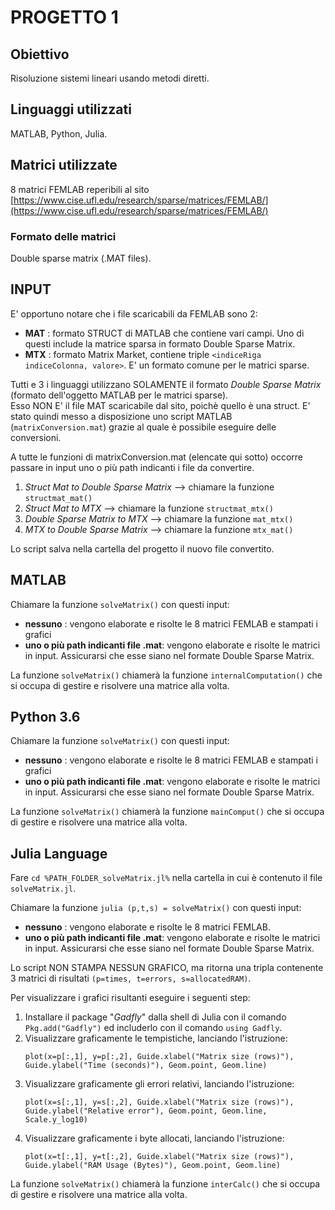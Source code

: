 # PROGETTO 1

## Obiettivo
Risoluzione sistemi lineari usando metodi diretti.

## Linguaggi utilizzati
MATLAB, Python, Julia.

## Matrici utilizzate
8 matrici FEMLAB reperibili al sito [https://www.cise.ufl.edu/research/sparse/matrices/FEMLAB/](https://www.cise.ufl.edu/research/sparse/matrices/FEMLAB/)

### Formato delle matrici
Double sparse matrix (.MAT files).


## INPUT
E' opportuno notare che i file scaricabili da FEMLAB sono 2:
* **MAT** : formato STRUCT di MATLAB che contiene vari campi. Uno di questi include la matrice sparsa in formato Double Sparse Matrix.
* **MTX** : formato Matrix Market, contiene triple `<indiceRiga indiceColonna, valore>`. E' un formato comune per le matrici sparse.


Tutti e 3 i linguaggi utilizzano SOLAMENTE il formato _Double Sparse Matrix_ (formato dell'oggetto MATLAB per le matrici sparse).  
Esso NON E' il file MAT scaricabile dal sito, poichè quello è una struct. E' stato quindi messo a disposizione uno script MATLAB (`matrixConversion.mat`) grazie al quale è possibile eseguire delle conversioni.


A tutte le funzioni di matrixConversion.mat (elencate qui sotto) occorre passare in input uno o più path indicanti i file da convertire.

1. _Struct Mat to Double Sparse Matrix_ --> chiamare la funzione `structmat_mat()`
2. _Struct Mat to MTX_ --> chiamare la funzione `structmat_mtx()`
3. _Double Sparse Matrix to MTX_ --> chiamare la funzione `mat_mtx()`
4. _MTX to Double Sparse Matrix_ --> chiamare la funzione `mtx_mat()`

Lo script salva nella cartella del progetto il nuovo file convertito.


## MATLAB

Chiamare la funzione `solveMatrix()` con questi input:
- **nessuno** : vengono elaborate e risolte le 8 matrici FEMLAB e stampati i grafici
- **uno o più path indicanti file .mat**: vengono elaborate e risolte le matrici in
input. Assicurarsi che esse siano nel formate Double Sparse Matrix.

La funzione `solveMatrix()` chiamerà la funzione `internalComputation()` che si occupa di gestire e risolvere una matrice alla volta.


## Python 3.6

Chiamare la funzione `solveMatrix()` con questi input:
- **nessuno** : vengono elaborate e risolte le 8 matrici FEMLAB e stampati i grafici
- **uno o più path indicanti file .mat**: vengono elaborate e risolte le matrici in input. Assicurarsi che esse siano nel formate Double Sparse Matrix.

La funzione `solveMatrix()` chiamerà la funzione `mainComput()` che si occupa di gestire e risolvere una matrice alla volta.


## Julia Language
Fare `cd %PATH_FOLDER_solveMatrix.jl%` nella cartella in cui è contenuto il file `solveMatrix.jl`.

Chiamare la funzione `julia (p,t,s) = solveMatrix()` con questi input:
- **nessuno** : vengono elaborate e risolte le 8 matrici FEMLAB.
- **uno o più path indicanti file .mat**: vengono elaborate e risolte le matrici in input. Assicurarsi che esse siano nel formate Double Sparse Matrix.

Lo script NON STAMPA NESSUN GRAFICO, ma ritorna una tripla contenente 3 matrici
di risultati `(p=times, t=errors, s=allocatedRAM)`.

Per visualizzare i grafici  risultanti eseguire i seguenti step:
1. Installare il package "_Gadfly_" dalla shell di Julia con il comando `Pkg.add("Gadfly")` ed includerlo con il comando `using Gadfly`.
2. Visualizzare graficamente le tempistiche, lanciando l'istruzione:
	```
	plot(x=p[:,1], y=p[:,2], Guide.xlabel("Matrix size (rows)"), Guide.ylabel("Time (seconds)"), Geom.point, Geom.line)
	```
3. Visualizzare graficamente gli errori relativi, lanciando l'istruzione:
	```
	plot(x=s[:,1], y=s[:,2], Guide.xlabel("Matrix size (rows)"), Guide.ylabel("Relative error"), Geom.point, Geom.line, Scale.y_log10)
	```
4. Visualizzare graficamente i byte allocati, lanciando l'istruzione:
	```
	plot(x=t[:,1], y=t[:,2], Guide.xlabel("Matrix size (rows)"), Guide.ylabel("RAM Usage (Bytes)"), Geom.point, Geom.line)
	```

La funzione `solveMatrix()` chiamerà la funzione `interCalc()` che si 
occupa di gestire e risolvere una matrice alla volta.
